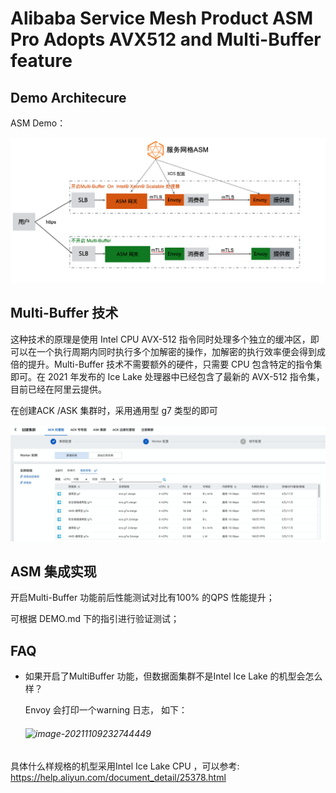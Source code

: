 # Alibaba Service Mesh Product ASM Pro Adopts AVX512 and Multi-Buffer feature

## Demo Architecure

ASM Demo：

![image-20211109200251056](./img/image-20211109200251056.png) 


## Multi-Buffer 技术



这种技术的原理是使用 Intel CPU AVX-512 指令同时处理多个独立的缓冲区，即可以在一个执行周期内同时执行多个加解密的操作，加解密的执行效率便会得到成倍的提升。Multi-Buffer 技术不需要额外的硬件，只需要 CPU 包含特定的指令集即可。在 2021 年发布的 Ice Lake 处理器中已经包含了最新的 AVX-512 指令集， 目前已经在阿里云提供。



在创建ACK /ASK 集群时，采用通用型 g7 类型的即可



![img](./img/1634783069506-d9580c2b-4a0f-4437-9997-b06a0221622f.png)





## ASM 集成实现



开启Multi-Buffer 功能前后性能测试对比有100% 的QPS 性能提升；

可根据 DEMO.md 下的指引进行验证测试；



## FAQ

- 如果开启了MultiBuffer 功能，但数据面集群不是Intel Ice Lake 的机型会怎么样？

  Envoy 会打印一个warning 日志， 如下：

  ###### ![image-20211109232744449](./img/image-20211109232744449.png)



具体什么样规格的机型采用Intel Ice Lake CPU ，可以参考: https://help.aliyun.com/document_detail/25378.html